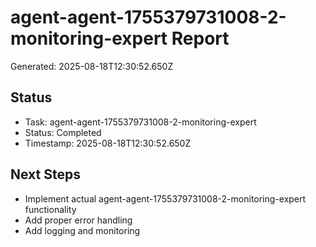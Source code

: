 # agent-agent-1755379731008-2-monitoring-expert Report

Generated: 2025-08-18T12:30:52.650Z

## Status
- Task: agent-agent-1755379731008-2-monitoring-expert
- Status: Completed
- Timestamp: 2025-08-18T12:30:52.650Z

## Next Steps
- Implement actual agent-agent-1755379731008-2-monitoring-expert functionality
- Add proper error handling
- Add logging and monitoring
